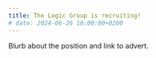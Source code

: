 ```yaml
---
title: The Logic Group is recruiting!
# date: 2024-06-26 10:00:00+0200
---
```


Blurb about the position and link to advert.